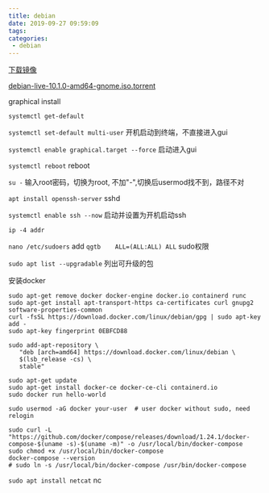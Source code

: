 ```yaml
---
title: debian
date: 2019-09-27 09:59:09
tags:
categories:
 - debian
---
```



[下载镜像](https://cdimage.debian.org/debian-cd/current-live/amd64/bt-hybrid/)

[debian-live-10.1.0-amd64-gnome.iso.torrent](https://cdimage.debian.org/debian-cd/current-live/amd64/bt-hybrid/debian-live-10.1.0-amd64-gnome.iso.torrent)

graphical install

``systemctl get-default``

``systemctl set-default multi-user`` 开机启动到终端，不直接进入gui

``systemctl enable graphical.target --force`` 启动进入gui

``systemctl reboot`` reboot

``su -`` 输入root密码，切换为root, 不加"-",切换后usermod找不到，路径不对

``apt install openssh-server`` sshd

``systemctl enable ssh --now`` 启动并设置为开机启动ssh

``ip -4 addr``

``nano /etc/sudoers`` add ``qgtb    ALL=(ALL:ALL) ALL`` sudo权限

``sudo apt list --upgradable`` 列出可升级的包

安装docker
```
sudo apt-get remove docker docker-engine docker.io containerd runc
sudo apt-get install apt-transport-https ca-certificates curl gnupg2 software-properties-common
curl -fsSL https://download.docker.com/linux/debian/gpg | sudo apt-key add -
sudo apt-key fingerprint 0EBFCD88

sudo add-apt-repository \
   "deb [arch=amd64] https://download.docker.com/linux/debian \
   $(lsb_release -cs) \
   stable"

sudo apt-get update
sudo apt-get install docker-ce docker-ce-cli containerd.io
sudo docker run hello-world

sudo usermod -aG docker your-user  # user docker without sudo, need relogin

sudo curl -L "https://github.com/docker/compose/releases/download/1.24.1/docker-compose-$(uname -s)-$(uname -m)" -o /usr/local/bin/docker-compose
sudo chmod +x /usr/local/bin/docker-compose
docker-compose --version
# sudo ln -s /usr/local/bin/docker-compose /usr/bin/docker-compose
```

``sudo apt install netcat``  nc